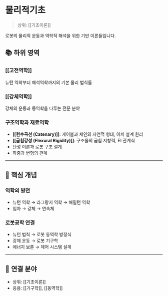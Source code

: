 # 물리적기초

> 상위: [[기초이론]]

로봇의 물리적 운동과 역학적 해석을 위한 기반 이론들입니다.

## 📚 하위 영역

### [[고전역학]]
뉴턴 역학부터 해석역학까지의 기본 물리 법칙들

### [[강체역학]]
강체의 운동과 동역학을 다루는 전문 분야

### 구조역학과 재료역학
- **[[현수곡선 (Catenary)]]**: 케이블과 체인의 자연적 형태, 아치 설계 원리
- **[[굽힘강성 (Flexural Rigidity)]]**: 구조물의 굽힘 저항력, EI 관계식
- 탄성 이론과 로봇 구조 설계
- 하중과 변형의 관계

---

## 🎯 핵심 개념

### 역학의 발전
- 뉴턴 역학 → 라그랑지 역학 → 해밀턴 역학
- 입자 → 강체 → 연속체

### 로봇공학 연결
- 뉴턴 법칙 → 로봇 동역학 방정식
- 강체 운동 → 로봇 기구학
- 에너지 보존 → 제어 시스템 설계

---

## 🔗 연결 분야
- 상위: [[기초이론]]
- 응용: [[기구학]], [[동역학]]